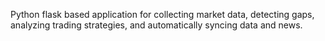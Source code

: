 Python flask based application for collecting market data, detecting gaps, analyzing trading strategies, and automatically syncing data and news. 
